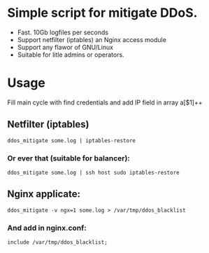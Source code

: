 # Simple script for mitigate DDoS.

+ Fast. 10Gb logfiles per seconds
+ Support netfilter (iptables) an Nginx access module
+ Support any flawor of GNU/Linux
+ Suitable for litle admins or operators.


# Usage

Fill main cycle with find credentials and add IP field in array a[$1]++

## Netfilter (iptables)
```
ddos_mitigate some.log | iptables-restore
```

### Or ever that (suitable for balancer):
```
ddos_mitigate some.log | ssh host sudo iptables-restore
```

## Nginx applicate:
```
ddos_mitigate -v ngx=1 some.log > /var/tmp/ddos_blacklist
```

### And add in nginx.conf:
```
include /var/tmp/ddos_blacklist;
```
